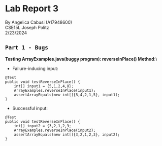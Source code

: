 # Lab Report 3
By Angelica Cabusi (A17948600)\
CSE15L Joseph Politz\
2/23/2024
## `Part 1 - Bugs`
__Testing ArrayExamples.java(buggy program): reverseInPlace() Method:__\

- Failure-inducing input: 
```
@Test
public void testReverseInPlace() {
    int[] input1 = {5,1,2,4,8};
    ArrayExamples.reverseInPlace(input1);
    assertArrayEquals(new int[]{8,4,2,1,5}, input1);
}
```
- Successful input: 
```
@Test
public void testReverseInPlace() {
    int[] input2 = {3,2,1,2,3;
    ArrayExamples.reverseInPlace(input2);
    assertArrayEquals(new int[]{3,2,1,2,3}, input2);
}
```
